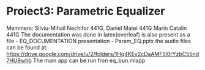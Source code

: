 # Proiect3: Parametric Equalizer 
Memmers: Silviu-Mihail Nechifor 441G, Daniel Matei 441G Marin Catalin 441G
The documentation was done in latex(overleaf) is also present as a file - EQ_DOCUMENTATION
presentation - Param_EQ.pptx
the audio files can be found at: https://drive.google.com/drive/u/2/folders/1Hq4KEv2cDaAMF5l0rYzbC55nd7HU9whb
The main app can be run fron eq_bun.mlapp


